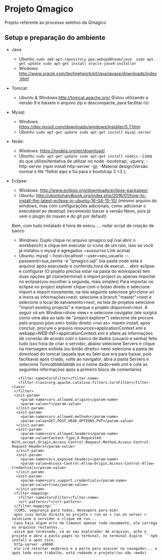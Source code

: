 # Projeto Qmagico
Projeto referente ao processo seletivo da Qmagico

## Setup e preparação do ambiente
- Java
  - Ubuntu: 
        ```sudo add-apt-repository ppa:webupd8team/java 
           sudo apt-get update
           sudo apt-get install oracle-java9-installer```
  - Windows: http://www.oracle.com/technetwork/pt/java/javase/downloads/index.html
- Tomcat:
  - Ubuntu & Windows:http://tomcat.apache.org/ (Estou utilizando a versão 9 e baixem o arquivo zip e descompacte, para facilitar rs)
  
- Mysql:
  - Windows: https://dev.mysql.com/downloads/windows/installer/5.7.html
  - Ubuntu: ```sudo apt-get update
                sudo apt-get install mysql-server```
- Node:
     - Windows: https://nodejs.org/en/download/
     - Ubuntu: ```sudo apt-get update
              sudo apt-get install nodejs``` 
      - Lista do que utilizei/tentativa de utilizar no node
            -bootstrap;
            -jquery;
            -http-server (npm install http-server -g);
            -Material design(Versão normal e lite *falhei aqui e fui para o bootstrap 3 <3 );
- Eclipse:
  - Windows: http://www.eclipse.org/downloads/eclipse-packages/
  - Ubuntu: http://ubuntuhandbook.org/index.php/2016/01/how-to-install-the-latest-eclipse-in-ubuntu-16-04-15-10/ (mesmo arquivo do windows, mas com configurações adicionais, como adicionar o executável ao desktop)
  (recomendo baixar a versão Neon, pois já vem o plugin do maven e do git por default)
  
  Bem, com tudo instalado é hora de execu..... rodar script de criação de banco
    - Windows: Duplo clique no arquivo qmagico.sql (vai abrir o workbench)  e clique em executar (o icone de um raio, isso se você já instalou o mysql e agregados ~sussurros Link acima)
    - Ubuntu: mysql --host=localhost --user=seu_usuario --password=sua_senha  -e "qmagico.sql" (na pasta onde esta o arquivo)
    após executado e conferido,hora de execut.... abrir eclipse e configurar (O projeto precisa estar na pasta do workspace)
    tem duas opções git clone(terminal) e import project ou apenas importar no eclipse(vou escolher a segunda, mais simples)
    Para importar no eclipse no project explorer clique com o botao direito e selecione import e import novamente, 
    na tela seguinte selecione git>clone uri e insira as informações>next, 
    selecione a branch "master">next e selecione o local de salvamento>next, 
    na tela de projetos selecione "Import existing projects" e marque o projeto disponivel>next.
    A seguir vá em Window>show view> e selecione navigator (ele surgirá como uma aba ao lado de "project explorer")
    selecione ele procure pelo arquivo pom.xml> botão direito >run as> maven install, após concluir,
    procure o arquivo resources>applicationContext.xml e webapp>WEB-INF>applicationContext.xml e altere as informações de conexão de acordo com o banco de dados (usuario e senha)
    feito tudo isso hora de criar o servidor, abaixo selecione Servers e clique na mensagem exibida (ou botão direito> new) selecione a pasta de download do tomcat (aquela que eu falei que era para baixar, pois facilitava)
    após criado, volte ao navigator, abra a pasta  Servers e selecione Tomcatblablablab ou o nome dado>web.xml e cole as seguintes informações após a primeiro bloco de comentários
    ```<filter>
       <filter-name>CorsFilter</filter-name>
       <filter-class>org.apache.catalina.filters.CorsFilter</filter-class>
     </filter>
     <init-param>
	    <param-name>cors.allowed.origins</param-name>
	    <param-value>*</param-value>
	  </init-param>
	  <init-param>
	    <param-name>cors.allowed.methods</param-name>
	    <param-value>GET,POST,HEAD,OPTIONS,PUT</param-value>
	  </init-param>
	  <init-param>
	    <param-name>cors.allowed.headers</param-name>
	    <param-value>Content-Type,X-Requested-With,accept,Origin,Access-Control-Request-Method,Access-Control-Request-Headers</param-value>
	  </init-param>
	  <init-param>
	    <param-name>cors.exposed.headers</param-name>
	    <param-value>Access-Control-Allow-Origin,Access-Control-Allow-Credentials</param-value>
	  </init-param>
	  <init-param>
	    <param-name>cors.support.credentials</param-name>
	    <param-value>true</param-value>
	  </init-param>
     <filter-mapping>
       <filter-name>CorsFilter</filter-name>
       <url-pattern>/*</url-pattern>
     </filter-mapping>``` 
     (CORS, segurança para todos, desespero para mim)
     após isso botão direito no projeto > run as > run on server > selecione o servidor e clique em run...
     Caso haja algum erro de timeout apenas rode novamente, ele carrega os arquivos restantes...
     assim que terminado, vá ao seu explorador de arquivos, ache o projeto e abra a pasta pages no terminal, no terminal digite ```npm install e após isso, 
     http-server -p9000
     ele irá retornar endereco e a porta para acessar no navegador... e após todo esse trabalho, está rodando o projeto!(ou não ~medo)
     
    
    

